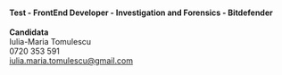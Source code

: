 #### Test - FrontEnd Developer - Investigation and Forensics - Bitdefender

**Candidata** </br>
Iulia-Maria Tomulescu </br>
0720 353 591 </br>
iulia.maria.tomulescu@gmail.com